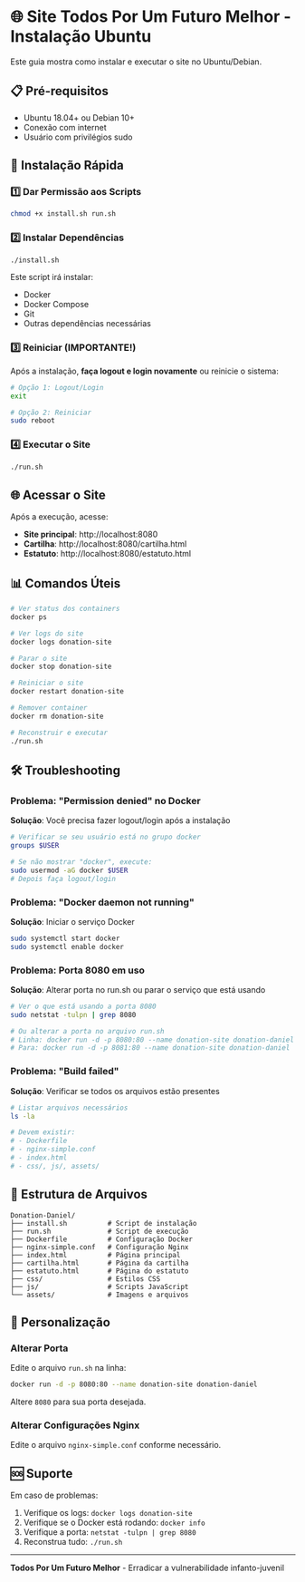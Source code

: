 # 🌐 Site Todos Por Um Futuro Melhor - Instalação Ubuntu

Este guia mostra como instalar e executar o site no Ubuntu/Debian.

## 📋 Pré-requisitos

- Ubuntu 18.04+ ou Debian 10+
- Conexão com internet
- Usuário com privilégios sudo

## 🚀 Instalação Rápida

### 1️⃣ Dar Permissão aos Scripts

```bash
chmod +x install.sh run.sh
```

### 2️⃣ Instalar Dependências

```bash
./install.sh
```

Este script irá instalar:
- Docker
- Docker Compose
- Git
- Outras dependências necessárias

### 3️⃣ Reiniciar (IMPORTANTE!)

Após a instalação, **faça logout e login novamente** ou reinicie o sistema:

```bash
# Opção 1: Logout/Login
exit

# Opção 2: Reiniciar
sudo reboot
```

### 4️⃣ Executar o Site

```bash
./run.sh
```

## 🌐 Acessar o Site

Após a execução, acesse:

- **Site principal**: http://localhost:8080
- **Cartilha**: http://localhost:8080/cartilha.html
- **Estatuto**: http://localhost:8080/estatuto.html

## 📊 Comandos Úteis

```bash
# Ver status dos containers
docker ps

# Ver logs do site
docker logs donation-site

# Parar o site
docker stop donation-site

# Reiniciar o site
docker restart donation-site

# Remover container
docker rm donation-site

# Reconstruir e executar
./run.sh
```

## 🛠️ Troubleshooting

### Problema: "Permission denied" no Docker

**Solução**: Você precisa fazer logout/login após a instalação
```bash
# Verificar se seu usuário está no grupo docker
groups $USER

# Se não mostrar "docker", execute:
sudo usermod -aG docker $USER
# Depois faça logout/login
```

### Problema: "Docker daemon not running"

**Solução**: Iniciar o serviço Docker
```bash
sudo systemctl start docker
sudo systemctl enable docker
```

### Problema: Porta 8080 em uso

**Solução**: Alterar porta no run.sh ou parar o serviço que está usando
```bash
# Ver o que está usando a porta 8080
sudo netstat -tulpn | grep 8080

# Ou alterar a porta no arquivo run.sh
# Linha: docker run -d -p 8080:80 --name donation-site donation-daniel
# Para: docker run -d -p 8081:80 --name donation-site donation-daniel
```

### Problema: "Build failed"

**Solução**: Verificar se todos os arquivos estão presentes
```bash
# Listar arquivos necessários
ls -la

# Devem existir:
# - Dockerfile
# - nginx-simple.conf
# - index.html
# - css/, js/, assets/
```

## 📁 Estrutura de Arquivos

```
Donation-Daniel/
├── install.sh          # Script de instalação
├── run.sh              # Script de execução
├── Dockerfile          # Configuração Docker
├── nginx-simple.conf   # Configuração Nginx
├── index.html          # Página principal
├── cartilha.html       # Página da cartilha
├── estatuto.html       # Página do estatuto
├── css/                # Estilos CSS
├── js/                 # Scripts JavaScript
└── assets/             # Imagens e arquivos
```

## 🔧 Personalização

### Alterar Porta

Edite o arquivo `run.sh` na linha:
```bash
docker run -d -p 8080:80 --name donation-site donation-daniel
```

Altere `8080` para sua porta desejada.

### Alterar Configurações Nginx

Edite o arquivo `nginx-simple.conf` conforme necessário.

## 🆘 Suporte

Em caso de problemas:

1. Verifique os logs: `docker logs donation-site`
2. Verifique se o Docker está rodando: `docker info`
3. Verifique a porta: `netstat -tulpn | grep 8080`
4. Reconstrua tudo: `./run.sh`

---

**Todos Por Um Futuro Melhor** - Erradicar a vulnerabilidade infanto-juvenil 
